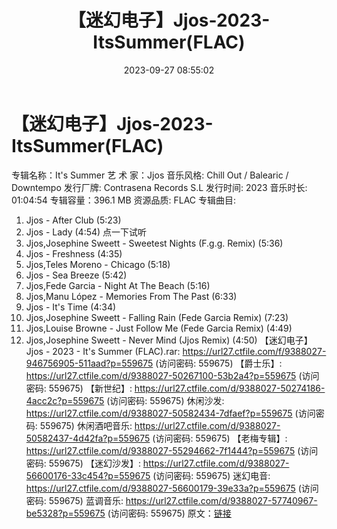 ﻿---
title: 【迷幻电子】Jjos-2023-ItsSummer(FLAC)
date: 2023-09-27 08:55:02
categories: 古典音乐、新世纪、纯音雅乐
tags: 纯音雅乐
---
# 【迷幻电子】Jjos-2023-ItsSummer(FLAC)

专辑名称：It's Summer
艺 术 家：Jjos
音乐风格: Chill Out / Balearic / Downtempo
发行厂牌: Contrasena Records S.L
发行时间: 2023
音乐时长: 01:04:54
专辑容量：396.1 MB
资源品质: FLAC
专辑曲目:
01. Jjos - After Club (5:23)
02. Jjos - Lady (4:54)
点一下试听
03. Jjos,Josephine Sweett - Sweetest Nights (F.g.g. Remix)
(5:36)
04. Jjos - Freshness (4:35)
05. Jjos,Teles Moreno - Chicago (5:18)
06. Jjos - Sea Breeze (5:42)
07. Jjos,Fede Garcia - Night At The Beach (5:16)
08. Jjos,Manu López - Memories From The Past (6:33)
09. Jjos - It's Time (4:34)
10. Jjos,Josephine Sweett - Falling Rain (Fede Garcia Remix)
(7:23)
11. Jjos,Louise Browne - Just Follow Me (Fede Garcia Remix)
(4:49)
12. Jjos,Josephine Sweett - Never Mind (Jjos Remix)
(4:50)
【迷幻电子】Jjos - 2023 - It's Summer
(FLAC).rar: https://url27.ctfile.com/f/9388027-946756905-511aad?p=559675
(访问密码: 559675)
【爵士乐】: https://url27.ctfile.com/d/9388027-50267100-53b2a4?p=559675
(访问密码: 559675)
【新世纪】: https://url27.ctfile.com/d/9388027-50274186-4acc2c?p=559675
(访问密码: 559675)
休闲沙发: https://url27.ctfile.com/d/9388027-50582434-7dfaef?p=559675
(访问密码: 559675)
休闲酒吧音乐: https://url27.ctfile.com/d/9388027-50582437-4d42fa?p=559675
(访问密码: 559675)
【老梅专辑】: https://url27.ctfile.com/d/9388027-55294662-7f1444?p=559675
(访问密码: 559675)
【迷幻沙发】: https://url27.ctfile.com/d/9388027-56600176-33c454?p=559675
(访问密码: 559675)
迷幻电音: https://url27.ctfile.com/d/9388027-56600179-39e33a?p=559675
(访问密码: 559675)
蓝调音乐: https://url27.ctfile.com/d/9388027-57740967-be5328?p=559675
(访问密码: 559675)
原文：[链接](https://blog.sina.com.cn/s/blog_1647c7e76010313jj.html)